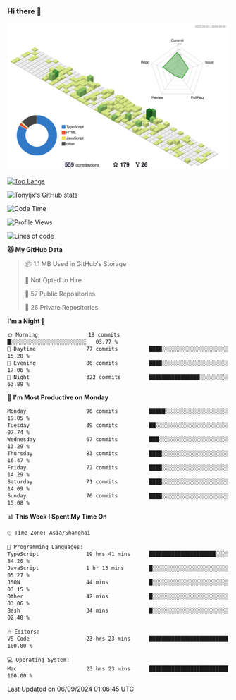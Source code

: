 ### Hi there 👋

![](./profile-3d-contrib/profile-green-animate.svg)

 

[![Top Langs](https://github-readme-stats.vercel.app/api/top-langs/?username=tonyljx)](https://github.com/anuraghazra/github-readme-stats)

![Tonyljx's GitHub stats](https://github-readme-stats.vercel.app/api?username=tonyljx&theme=default&show_icons=true)

 

<!--START_SECTION:waka-->
![Code Time](http://img.shields.io/badge/Code%20Time-712%20hrs%2030%20mins-blue)

![Profile Views](http://img.shields.io/badge/Profile%20Views-15-blue)

![Lines of code](https://img.shields.io/badge/From%20Hello%20World%20I%27ve%20Written-620.8%20thousand%20lines%20of%20code-blue)

**🐱 My GitHub Data** 

> 📦 1.1 MB Used in GitHub's Storage 
 > 
> 🚫 Not Opted to Hire
 > 
> 📜 57 Public Repositories 
 > 
> 🔑 26 Private Repositories 
 > 
**I'm a Night 🦉** 

```text
🌞 Morning                19 commits          █░░░░░░░░░░░░░░░░░░░░░░░░   03.77 % 
🌆 Daytime                77 commits          ████░░░░░░░░░░░░░░░░░░░░░   15.28 % 
🌃 Evening                86 commits          ████░░░░░░░░░░░░░░░░░░░░░   17.06 % 
🌙 Night                  322 commits         ████████████████░░░░░░░░░   63.89 % 
```
📅 **I'm Most Productive on Monday** 

```text
Monday                   96 commits          █████░░░░░░░░░░░░░░░░░░░░   19.05 % 
Tuesday                  39 commits          ██░░░░░░░░░░░░░░░░░░░░░░░   07.74 % 
Wednesday                67 commits          ███░░░░░░░░░░░░░░░░░░░░░░   13.29 % 
Thursday                 83 commits          ████░░░░░░░░░░░░░░░░░░░░░   16.47 % 
Friday                   72 commits          ████░░░░░░░░░░░░░░░░░░░░░   14.29 % 
Saturday                 71 commits          ████░░░░░░░░░░░░░░░░░░░░░   14.09 % 
Sunday                   76 commits          ████░░░░░░░░░░░░░░░░░░░░░   15.08 % 
```


📊 **This Week I Spent My Time On** 

```text
🕑︎ Time Zone: Asia/Shanghai

💬 Programming Languages: 
TypeScript               19 hrs 41 mins      █████████████████████░░░░   84.20 % 
JavaScript               1 hr 13 mins        █░░░░░░░░░░░░░░░░░░░░░░░░   05.27 % 
JSON                     44 mins             █░░░░░░░░░░░░░░░░░░░░░░░░   03.15 % 
Other                    42 mins             █░░░░░░░░░░░░░░░░░░░░░░░░   03.06 % 
Bash                     34 mins             █░░░░░░░░░░░░░░░░░░░░░░░░   02.48 % 

🔥 Editors: 
VS Code                  23 hrs 23 mins      █████████████████████████   100.00 % 

💻 Operating System: 
Mac                      23 hrs 23 mins      █████████████████████████   100.00 % 
```


 Last Updated on 06/09/2024 01:06:45 UTC
<!--END_SECTION:waka-->
